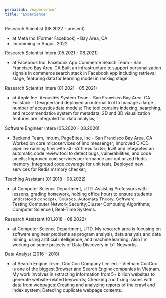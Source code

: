 ```yaml
---
permalink: /experience/
title: "Experience"
---
```

Research Scientist (08.2022 - present)
- at Meta Inc (Former Facebook) - Bay Area, CA
- Incomming in August 2022


Research Scientist Intern (05.2021 - 08.2021)
- at Facebook Inc. 
Facebook App Commerce Search Team - San Francisco Bay Area, CA
Built an infrastructure to support personalization signals in commerce search stack in Facebook App
including retrieval stage, featuring data for learning model in ranking stage.

Research Scientist Intern (01.2021 - 05.2021)
- at Apple Inc. 
Acoustics System Team - San Francisco Bay Area, CA
Fullstack - Designed and deployed an internal tool to manage a large number of acoustics data models; The tool contains indexing, searching, and recommendation system for metadata; 2D and 3D visualization features are integrated for data analysis;

Software Engineer Intern (05.2020 - 08.2020)
- Backend Team, Imo.im, PageBites, Inc - San Francisco Bay Area, CA
Worked on core microservices of imo messenger; Improved CI/CD pipeline running time with x2- x3 times faster; Built and integrated an automatic code review tool to detect bugs, vulnerabilities, and code smells; Improved core services performance and optimized Redis memory; Integrated code coverage for unit tests; Deployed new services for Redis memory checker;

Teaching Assistant (01.2018 - 08.2022)
- at Computer Science Department, UTD.
Assisting Professors with lessons, grading homework, holding office hours to ensure students understood concepts.
Courses: Automata Theory; Software Testing;Computer Network Security;Cluster Computing Algorithms; Computer Science I; Real-Time Systems.

Research Assistant (01.2018 - 08.2022)
- at Computer Science Department, UTD.
My research area is focusing on software engineer problems as program analysis, data analysis and data mining, using artificial intelligence, and machine learning. Also I'm working on some projects of Data Discovery in IoT Networks.

Data Analyst (2016 - 2018)
- at Search Engine Team, Coc Coc Company Limited. - Vietnam
CocCoc is one of the biggest Browser and Search Engine companies in Vietnam. My work involves in extracting information from 5+ billion websites to generate website-related keywords; Checking and fixing issues with data from webpages; Creating and analyzing reports of the crawl and index system; Detecting duplicate webpage contents.
